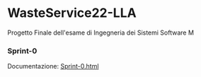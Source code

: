 # WasteService22-LLA
Progetto Finale dell'esame di Ingegneria dei Sistemi Software M


### Sprint-0
Documentazione: [Sprint-0.html](http://htmlpreview.github.io/?https://github.com/LucaLand/WasteService22-LLA/blob/dev/sprint-0/Sprint-0/userDocs/Sprint0-LLA.html)